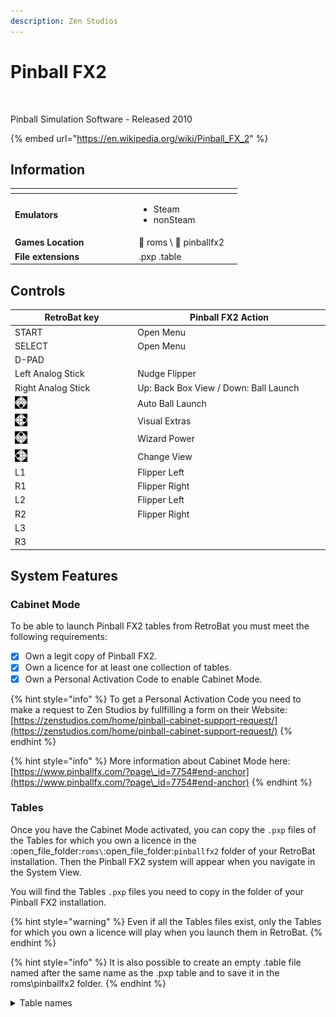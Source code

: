 ```yaml
---
description: Zen Studios
---
```


# Pinball FX2

<div align="left">

<figure><img src="https://github.com/fabricecaruso/es-theme-carbon/blob/master/art/logos/pinballfx2.png?raw=true" alt=""><figcaption></figcaption></figure>

</div>

Pinball Simulation Software - Released 2010

{% embed url="https://en.wikipedia.org/wiki/Pinball_FX_2" %}

## Information

<table data-header-hidden><thead><tr><th width="184"></th><th></th><th data-hidden></th></tr></thead><tbody><tr><td><strong>Emulators</strong></td><td><ul><li>Steam</li><li>nonSteam</li></ul></td><td></td></tr><tr><td><strong>Games Location</strong></td><td><span data-gb-custom-inline data-tag="emoji" data-code="1f4c2">📂</span> roms \ <span data-gb-custom-inline data-tag="emoji" data-code="1f4c2">📂</span> pinballfx2</td><td></td></tr><tr><td><strong>File extensions</strong></td><td>.pxp .table</td><td></td></tr></tbody></table>

## Controls

<table><thead><tr><th width="258">RetroBat key</th><th width="443">Pinball FX2 Action</th></tr></thead><tbody><tr><td>START</td><td>Open Menu</td></tr><tr><td>SELECT</td><td>Open Menu</td></tr><tr><td>D-PAD</td><td></td></tr><tr><td>Left Analog Stick</td><td>Nudge Flipper</td></tr><tr><td>Right Analog Stick</td><td>Up: Back Box View / Down: Ball Launch</td></tr><tr><td><img src="../../../.gitbook/assets/image (27).png" alt="A"></td><td>Auto Ball Launch</td></tr><tr><td><img src="../../../.gitbook/assets/image (13).png" alt="B"></td><td>Visual Extras</td></tr><tr><td><img src="../../../.gitbook/assets/image (47).png" alt="" data-size="original"></td><td>Wizard Power</td></tr><tr><td><img src="../../../.gitbook/assets/image (45).png" alt="" data-size="line"></td><td>Change View</td></tr><tr><td>L1</td><td>Flipper Left</td></tr><tr><td>R1</td><td>Flipper Right</td></tr><tr><td>L2</td><td>Flipper Left</td></tr><tr><td>R2</td><td>Flipper Right</td></tr><tr><td>L3</td><td></td></tr><tr><td>R3</td><td></td></tr></tbody></table>

## System Features

### Cabinet Mode

To be able to launch Pinball FX2 tables from RetroBat you must meet the following requirements:

* [x] Own a legit copy of Pinball FX2.
* [x] Own a licence for at least one collection of tables.
* [x] Own a Personal Activation Code to enable Cabinet Mode.

{% hint style="info" %}
To get a Personal Activation Code you need to make a request to Zen Studios by fullfilling a form on their Website:\
[https://zenstudios.com/home/pinball-cabinet-support-request/](https://zenstudios.com/home/pinball-cabinet-support-request/)
{% endhint %}

{% hint style="info" %}
More information about Cabinet Mode here:\
[https://www.pinballfx.com/?page\_id=7754#end-anchor](https://www.pinballfx.com/?page\_id=7754#end-anchor)
{% endhint %}

### Tables

Once you have the Cabinet Mode activated, you can copy the `.pxp` files of the Tables for which you own a licence in the :open\_file\_folder:`roms\`:open\_file\_folder:`pinballfx2` folder of your RetroBat installation. Then the Pinball FX2 system will appear when you navigate in the System View.

You will find the Tables `.pxp` files you need to copy in the folder of your Pinball FX2 installation.&#x20;

{% hint style="warning" %}
Even if all the Tables files exist, only the Tables for which you own a licence will play when you launch them in RetroBat.
{% endhint %}

{% hint style="info" %}
It is also possible to create an empty .table file named after the same name as the .pxp table and to save it in the roms\pinballfx2 folder.
{% endhint %}

<details>

<summary>Table names</summary>

Alien\_Isolation&#x20;

Alien\_vs\_Predator&#x20;

Aliens&#x20;

AmericanDad&#x20;

MARVEL\_Ant-Man&#x20;

Archer&#x20;

MARVEL\_Avengers&#x20;

MARVEL\_Age\_of\_Ultron&#x20;

BETHESDA\_Doom&#x20;

BETHESDA\_Fallout&#x20;

BETHESDA\_Skyrim&#x20;

BioLab&#x20;

MARVEL\_Blade&#x20;

STARWARS\_Boba\_Fett&#x20;

BobsBurgers&#x20;

MARVEL\_CaptainAmerica&#x20;

CastleStorm&#x20;

MARVEL\_CivilWar&#x20;

STARWARS\_Darth\_Vader&#x20;

MARVEL\_Deadpool&#x20;

MARVEL\_DrStrange&#x20;

STARWARS\_Droids&#x20;

EarthDefense&#x20;

Eldorado&#x20;

Looter&#x20;

STARWARS\_Episode\_4&#x20;

STARWARS\_Episode\_5&#x20;

STARWARS\_Episode\_6&#x20;

Excalibur&#x20;

FamilyGuy&#x20;

MARVEL\_FantasticFour&#x20;

MARVEL\_FearItSelf&#x20;

STARWARS\_MFO&#x20;

MARVEL\_GhostRider&#x20;

MARVEL\_Guardians&#x20;

STARWARS\_Han\_Solo&#x20;

MARVEL\_IronMan Mars&#x20;

STARWARS\_Light\_VS\_Dark&#x20;

MARVEL\_MoonKnight&#x20;

MARVEL\_MsMarvel&#x20;

SplosionMan&#x20;

Paranormal&#x20;

Pasha&#x20;

PlantsVsZombies&#x20;

Portal&#x20;

STARWARS\_Rebels&#x20;

Rome&#x20;

Atlantis&#x20;

Shaman&#x20;

Citadel&#x20;

SouthPark2&#x20;

SouthPark1&#x20;

MARVEL\_SpiderMan&#x20;

STARWARS\_SFA&#x20;

Football\_Milan

&#x20;Football\_Roma&#x20;

Football\_Arsenal&#x20;

Football\_Barcelona&#x20;

Football\_Juventus

Football\_Liverpool&#x20;

Football\_RealMadrid&#x20;

Football&#x20;

Tesla&#x20;

STARWARS\_CloneWars&#x20;

STARWARS\_Episode\_7&#x20;

MARVEL\_InfinityGauntlet&#x20;

TheWalkingDead&#x20;

MARVEL\_Thor&#x20;

V12&#x20;

MARVEL\_Venom&#x20;

Western&#x20;

MARVEL\_Wolverine&#x20;

MARVEL\_WOP\_TheNextGeneration&#x20;

MARVEL\_WWH&#x20;

MARVEL\_XMen

</details>
